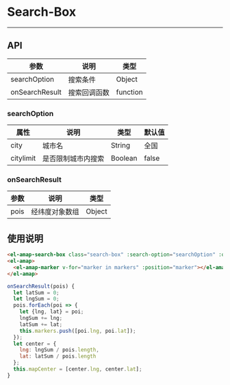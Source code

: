 # Search-Box

---

## API

| 参数 | 说明 | 类型 |
| --- | --- | ---- |
| searchOption | 搜索条件 | Object |
| onSearchResult | 搜索回调函数 | function |

### searchOption
| 属性 | 说明 | 类型 | 默认值 |
| --- | ---- | --- | ----- |
| city | 城市名 | String | 全国 |
| citylimit | 是否限制城市内搜索 | Boolean | false |

### onSearchResult
| 参数 | 说明 | 类型 |
| --- | --- | ---- |
| pois | 经纬度对象数组 | Object |

## 使用说明
``` html
<el-amap-search-box class="search-box" :search-option="searchOption" :on-search-result="onSearchResult" :center="mapCenter"></el-amap-search-box>
<el-amap>
  <el-amap-marker v-for="marker in markers" :position="marker"></el-amap-marker>
</el-amap>
```

``` javascript
onSearchResult(pois) {
  let latSum = 0;
  let lngSum = 0;
  pois.forEach(poi => {
    let {lng, lat} = poi;
    lngSum += lng;
    latSum += lat;
    this.markers.push([poi.lng, poi.lat]);
  });
  let center = {
    lng: lngSum / pois.length,
    lat: latSum / pois.length
  };
  this.mapCenter = [center.lng, center.lat];
}
```


<searchbox></searchbox>
<script>
import searchbox from 'demos/searchbox.vue';
export default {
  components: {
    searchbox
  }
}
</script>
